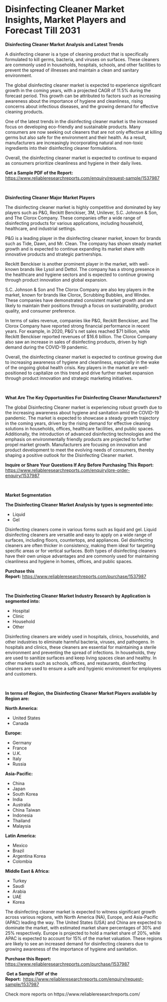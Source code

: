 <p><h1>Disinfecting Cleaner Market Insights, Market Players and Forecast Till 2031</h1></p><p><strong>Disinfecting Cleaner Market Analysis and Latest Trends</strong></p>
<p><p>A disinfecting cleaner is a type of cleaning product that is specifically formulated to kill germs, bacteria, and viruses on surfaces. These cleaners are commonly used in households, hospitals, schools, and other facilities to prevent the spread of illnesses and maintain a clean and sanitary environment.</p><p>The global disinfecting cleaner market is expected to experience significant growth in the coming years, with a projected CAGR of 11.5% during the forecast period. This growth can be attributed to factors such as increasing awareness about the importance of hygiene and cleanliness, rising concerns about infectious diseases, and the growing demand for effective cleaning products.</p><p>One of the latest trends in the disinfecting cleaner market is the increased focus on developing eco-friendly and sustainable products. Many consumers are now seeking out cleaners that are not only effective at killing germs but also safe for the environment and their health. As a result, manufacturers are increasingly incorporating natural and non-toxic ingredients into their disinfecting cleaner formulations.</p><p>Overall, the disinfecting cleaner market is expected to continue to expand as consumers prioritize cleanliness and hygiene in their daily lives.</p></p>
<p><strong>Get a Sample PDF of the Report:&nbsp;</strong> <a href="https://www.reliableresearchreports.com/enquiry/request-sample/1537987">https://www.reliableresearchreports.com/enquiry/request-sample/1537987</a></p>
<p>&nbsp;</p>
<p><strong>Disinfecting Cleaner Major Market Players</strong></p>
<p><p>The disinfecting cleaner market is highly competitive and dominated by key players such as P&G, Reckitt Benckiser, 3M, Unilever, S.C. Johnson & Son, and The Clorox Company. These companies offer a wide range of disinfecting products for various applications, including household, healthcare, and industrial settings.</p><p>P&G is a leading player in the disinfecting cleaner market, known for brands such as Tide, Dawn, and Mr. Clean. The company has shown steady market growth and is expected to continue expanding its market share with innovative products and strategic partnerships.</p><p>Reckitt Benckiser is another prominent player in the market, with well-known brands like Lysol and Dettol. The company has a strong presence in the healthcare and hygiene sectors and is expected to continue growing through product innovation and global expansion.</p><p>S.C. Johnson & Son and The Clorox Company are also key players in the market, known for brands like Clorox, Scrubbing Bubbles, and Windex. These companies have demonstrated consistent market growth and are likely to maintain their positions through a focus on sustainability, product quality, and consumer preference.</p><p>In terms of sales revenue, companies like P&G, Reckitt Benckiser, and The Clorox Company have reported strong financial performance in recent years. For example, in 2020, P&G's net sales reached $71 billion, while Reckitt Benckiser reported revenues of $16.6 billion. The Clorox Company also saw an increase in sales of disinfecting products, driven by high demand during the COVID-19 pandemic.</p><p>Overall, the disinfecting cleaner market is expected to continue growing due to increasing awareness of hygiene and cleanliness, especially in the wake of the ongoing global health crisis. Key players in the market are well-positioned to capitalize on this trend and drive further market expansion through product innovation and strategic marketing initiatives.</p></p>
<p>&nbsp;</p>
<p><strong>What Are The Key Opportunities For Disinfecting Cleaner Manufacturers?</strong></p>
<p><p>The global Disinfecting Cleaner market is experiencing robust growth due to the increasing awareness about hygiene and sanitation amid the COVID-19 pandemic. The market is expected to showcase a steady growth trajectory in the coming years, driven by the rising demand for effective cleaning solutions in households, offices, healthcare facilities, and public spaces. Additionally, the introduction of advanced disinfecting technologies and the emphasis on environmentally friendly products are projected to further propel market growth. Manufacturers are focusing on innovation and product development to meet the evolving needs of consumers, thereby shaping a positive outlook for the Disinfecting Cleaner market.</p></p>
<p><strong>Inquire or Share Your Questions If Any Before Purchasing This Report:</strong> <a href="https://www.reliableresearchreports.com/enquiry/pre-order-enquiry/1537987">https://www.reliableresearchreports.com/enquiry/pre-order-enquiry/1537987</a></p>
<p>&nbsp;</p>
<p><strong>Market Segmentation</strong></p>
<p><strong>The Disinfecting Cleaner Market Analysis by types is segmented into:</strong></p>
<p><ul><li>Liquid</li><li>Gel</li></ul></p>
<p><p>Disinfecting cleaners come in various forms such as liquid and gel. Liquid disinfecting cleaners are versatile and easy to apply on a wide range of surfaces, including floors, countertops, and appliances. Gel disinfecting cleaners are often thicker in consistency, making them ideal for targeting specific areas or for vertical surfaces. Both types of disinfecting cleaners have their own unique advantages and are commonly used for maintaining cleanliness and hygiene in homes, offices, and public spaces.</p></p>
<p><strong>Purchase this Report:&nbsp;</strong><a href="https://www.reliableresearchreports.com/purchase/1537987">https://www.reliableresearchreports.com/purchase/1537987</a></p>
<p>&nbsp;</p>
<p><strong>The Disinfecting Cleaner Market Industry Research by Application is segmented into:</strong></p>
<p><ul><li>Hospital</li><li>Clinic</li><li>Household</li><li>Other</li></ul></p>
<p><p>Disinfecting cleaners are widely used in hospitals, clinics, households, and other industries to eliminate harmful bacteria, viruses, and pathogens. In hospitals and clinics, these cleaners are essential for maintaining a sterile environment and preventing the spread of infections. In households, they are used to sanitize surfaces and keep living spaces clean and healthy. In other markets such as schools, offices, and restaurants, disinfecting cleaners are used to ensure a safe and hygienic environment for employees and customers.</p></p>
<p>&nbsp;</p>
<p><strong>In terms of Region, the Disinfecting Cleaner Market Players available by Region are:</strong></p>
<p>
    <p> <strong> North America: </strong>
        <ul>
            <li>United States</li>
            <li>Canada</li>
        </ul>
        </p> 
    <p> <strong> Europe: </strong>
        <ul>
            <li>Germany</li>
            <li>France</li>
            <li>U.K.</li>
            <li>Italy</li>
            <li>Russia</li>
        </ul>
        </p> 
    <p> <strong> Asia-Pacific: </strong>
        <ul>
            <li>China</li>
            <li>Japan</li>
            <li>South Korea</li>
            <li>India</li>
            <li>Australia</li>
            <li>China Taiwan</li>
            <li>Indonesia</li>
            <li>Thailand</li>
            <li>Malaysia</li>
        </ul>
        </p> 
    <p> <strong> Latin America: </strong>
        <ul>
            <li>Mexico</li>
            <li>Brazil</li>
            <li>Argentina Korea</li>
            <li>Colombia</li>
        </ul>
        </p> 
    <p> <strong> Middle East & Africa: </strong>
        <ul>
            <li>Turkey</li>
            <li>Saudi</li>
            <li>Arabia</li>
            <li>UAE</li>
            <li>Korea</li>
        </ul>
    </p>
    </p>
<p><p>The disinfecting cleaner market is expected to witness significant growth across various regions, with North America (NA), Europe, and Asia-Pacific (APAC) leading the way. The United States (USA) and China are expected to dominate the market, with estimated market share percentages of 30% and 25% respectively. Europe is projected to hold a market share of 20%, while APAC is expected to account for 15% of the market valuation. These regions are likely to see an increased demand for disinfecting cleaners due to growing awareness of the importance of hygiene and sanitation.</p></p>
<p><strong>Purchase this Report: </strong><a href="https://www.reliableresearchreports.com/purchase/1537987">https://www.reliableresearchreports.com/purchase/1537987</a></p>
<p>&nbsp;<strong>Get a Sample PDF of the Report:&nbsp;&nbsp;</strong><a href="https://www.reliableresearchreports.com/enquiry/request-sample/1537987">https://www.reliableresearchreports.com/enquiry/request-sample/1537987</a></p>
<p><strong></strong></p>
<p>Check more reports on https://www.reliableresearchreports.com/</p>